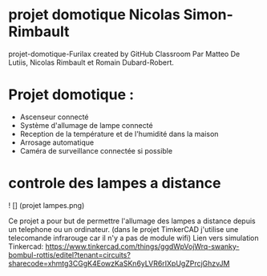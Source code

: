 # projet domotique Nicolas Simon-Rimbault
projet-domotique-Furilax created by GitHub Classroom
Par Matteo De Lutiis, Nicolas Rimbault et Romain Dubard-Robert.

# Projet domotique :
- Ascenseur connecté
- Système d'allumage de lampe connecté 
- Reception de la température et de l'humidité dans la maison
- Arrosage automatique
- Caméra de surveillance connectée si possible

# controle des lampes a distance

! [] (projet lampes.png)

Ce projet a pour but de permettre l'allumage des lampes a distance depuis un telephone ou un ordinateur. (dans le projet TimkerCAD j'utilise une telecomande infrarouge car il n'y a pas de module wifi)
Lien vers simulation Tinkercad: https://www.tinkercad.com/things/ggdWpVojWrq-swanky-bombul-rottis/editel?tenant=circuits?sharecode=xhmtg3CGgK4EowzKaSKn6yLVR6rIXpUgZPrcjGhzvJM
